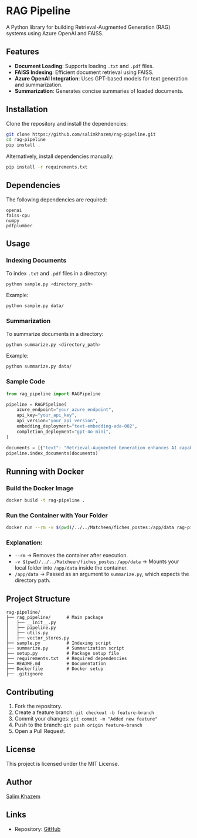 # RAG Pipeline

A Python library for building Retrieval-Augmented Generation (RAG) systems using Azure OpenAI and FAISS.

## Features

- **Document Loading**: Supports loading `.txt` and `.pdf` files.
- **FAISS Indexing**: Efficient document retrieval using FAISS.
- **Azure OpenAI Integration**: Uses GPT-based models for text generation and summarization.
- **Summarization**: Generates concise summaries of loaded documents.

## Installation

Clone the repository and install the dependencies:

```bash
git clone https://github.com/salimkhazem/rag-pipeline.git
cd rag-pipeline
pip install .
```

Alternatively, install dependencies manually:

```bash
pip install -r requirements.txt
```

## Dependencies

The following dependencies are required:

```
openai
faiss-cpu
numpy
pdfplumber
```

## Usage

### Indexing Documents

To index `.txt` and `.pdf` files in a directory:

```bash
python sample.py <directory_path>
```

Example:

```bash
python sample.py data/
```

### Summarization

To summarize documents in a directory:

```bash
python summarize.py <directory_path>
```

Example:

```bash
python summarize.py data/
```

### Sample Code

```python
from rag_pipeline import RAGPipeline

pipeline = RAGPipeline(
    azure_endpoint="your_azure_endpoint",
    api_key="your_api_key",
    api_version="your_api_version",
    embedding_deployment="text-embedding-ada-002",
    completion_deployment="gpt-4o-mini",
)

documents = [{"text": "Retrieval-Augmented Generation enhances AI capabilities."}]
pipeline.index_documents(documents)
```

## Running with Docker

### Build the Docker Image

```bash
docker build -t rag-pipeline .
```

### Run the Container with Your Folder

```bash
docker run --rm -v $(pwd)/../../Matcheen/fiches_postes:/app/data rag-pipeline /app/data
```

### Explanation:

- `--rm` → Removes the container after execution.
- `-v $(pwd)/../../Matcheen/fiches_postes:/app/data` → Mounts your local folder into `/app/data` inside the container.
- `/app/data` → Passed as an argument to `summarize.py`, which expects the directory path.

## Project Structure

```
rag-pipeline/
├── rag_pipeline/      # Main package
│   ├── __init__.py
│   ├── pipeline.py
│   ├── utils.py
│   ├── vector_stores.py
├── sample.py          # Indexing script
├── summarize.py       # Summarization script
├── setup.py           # Package setup file
├── requirements.txt   # Required dependencies
├── README.md          # Documentation
├── Dockerfile         # Docker setup
├── .gitignore
```

## Contributing

1. Fork the repository.
2. Create a feature branch: `git checkout -b feature-branch`
3. Commit your changes: `git commit -m "Added new feature"`
4. Push to the branch: `git push origin feature-branch`
5. Open a Pull Request.

## License

This project is licensed under the MIT License.

## Author

[Salim Khazem](mailto:salim.khazem@talan.com)

## Links

- Repository: [GitHub](https://github.com/salimkhazem/rag-pipeline)
